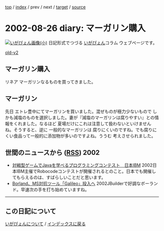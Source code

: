 [top](https://igapyon.github.io/diary/) 
 / [index](https://igapyon.github.io/diary/2002/index.html) 
 / prev 
 / next 
 / [target](https://igapyon.github.io/diary/2002/ig020826.html) 
 / [source](https://github.com/igapyon/diary/blob/gh-pages/2002/ig020826.html.src.md) 

2002-08-26 diary: マーガリン購入
=====================================================================================================
[![いがぴょん画像(小)](https://igapyon.github.io/diary/images/iga200306s.jpg "いがぴょん")](https://igapyon.github.io/diary/memo/memoigapyon.html) 日記形式でつづる [いがぴょん](https://igapyon.github.io/diary/memo/memoigapyon.html)コラム ウェブページです。

[old-v2](ig020826-orig.html)

## マーガリン購入

リネア マーガリンなるものを買ってきました。


## マーガリン

先日 エトレ豊中にてマーガリンを買いました。混ぜものが極力少ないもので しかも減塩のものを選択しました。妻が『減塩のマーガリンは腐りやすい』との情報をくれました。なるほど 夏場だけにこれは注意して扱わないといけませんね。そうすると、逆に 一般的なマーガリンは 腐りにくいのですね。でも腐りにくい食品って一般的に添加物が多いのですよね。ううむ 考えさせられました。

## 世間のニュースから ([RSS](ig020826-news.xml)) 2002

* [対戦型ゲームでJavaを学べるプログラミングコンテスト　日本IBM](http://www.zdnet.co.jp/news/0208/26/njbt_02.html)  2002日本IBM主催でRobocodeコンテストが開催されるとのこと。日本でも開催してもらえるのは、すばらしいことだと思います。
* [Borland、MS対抗ツール「Galileo」投入へ](http://www.zdnet.co.jp/news/0208/24/nebt_10.html)  2002JBuilderで好調なボーランド。早速次の手を打ち始めていますね。


----------------------------------------------------------------------------------------------------

## この日記について
[いがぴょんについて](https://igapyon.github.io/diary/memo/memoigapyon.html) / [インデックスに戻る](https://igapyon.github.io/diary/idxall.html)
